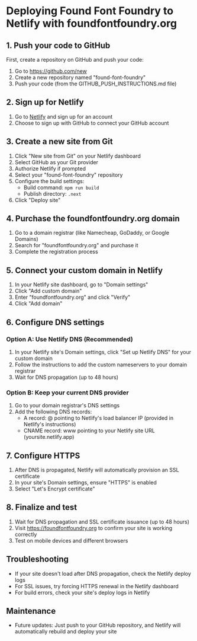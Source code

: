 # Deploying Found Font Foundry to Netlify with foundfontfoundry.org

## 1. Push your code to GitHub

First, create a repository on GitHub and push your code:

1. Go to https://github.com/new
2. Create a new repository named "found-font-foundry"
3. Push your code (from the GITHUB_PUSH_INSTRUCTIONS.md file)

## 2. Sign up for Netlify

1. Go to [Netlify](https://app.netlify.com/signup) and sign up for an account
2. Choose to sign up with GitHub to connect your GitHub account

## 3. Create a new site from Git

1. Click "New site from Git" on your Netlify dashboard
2. Select GitHub as your Git provider
3. Authorize Netlify if prompted
4. Select your "found-font-foundry" repository
5. Configure the build settings:
   - Build command: `npm run build`
   - Publish directory: `.next`
6. Click "Deploy site"

## 4. Purchase the foundfontfoundry.org domain

1. Go to a domain registrar (like Namecheap, GoDaddy, or Google Domains)
2. Search for "foundfontfoundry.org" and purchase it
3. Complete the registration process

## 5. Connect your custom domain in Netlify

1. In your Netlify site dashboard, go to "Domain settings"
2. Click "Add custom domain"
3. Enter "foundfontfoundry.org" and click "Verify"
4. Click "Add domain"

## 6. Configure DNS settings

### Option A: Use Netlify DNS (Recommended)

1. In your Netlify site's Domain settings, click "Set up Netlify DNS" for your custom domain
2. Follow the instructions to add the custom nameservers to your domain registrar
3. Wait for DNS propagation (up to 48 hours)

### Option B: Keep your current DNS provider

1. Go to your domain registrar's DNS settings
2. Add the following DNS records:
   - A record: @ pointing to Netlify's load balancer IP (provided in Netlify's instructions)
   - CNAME record: www pointing to your Netlify site URL (yoursite.netlify.app)

## 7. Configure HTTPS

1. After DNS is propagated, Netlify will automatically provision an SSL certificate
2. In your site's Domain settings, ensure "HTTPS" is enabled
3. Select "Let's Encrypt certificate"

## 8. Finalize and test

1. Wait for DNS propagation and SSL certificate issuance (up to 48 hours)
2. Visit https://foundfontfoundry.org to confirm your site is working correctly
3. Test on mobile devices and different browsers

## Troubleshooting

- If your site doesn't load after DNS propagation, check the Netlify deploy logs
- For SSL issues, try forcing HTTPS renewal in the Netlify dashboard
- For build errors, check your site's deploy logs in Netlify

## Maintenance

- Future updates: Just push to your GitHub repository, and Netlify will automatically rebuild and deploy your site 